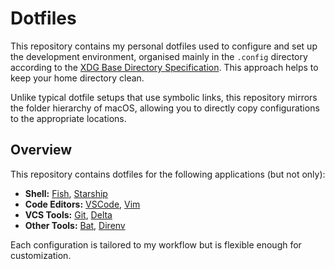 # Dotfiles

This repository contains my personal dotfiles used to configure and set up the development environment, organised mainly in the `.config` directory according to the [XDG Base Directory Specification](https://specifications.freedesktop.org/basedir-spec/basedir-spec-0.6.html). This approach helps to keep your home directory clean.

Unlike typical dotfile setups that use symbolic links, this repository mirrors the folder hierarchy of macOS, allowing you to directly copy configurations to the appropriate locations.

## Overview

This repository contains dotfiles for the following applications (but not only):

- **Shell:** [Fish](https://fishshell.com/), [Starship](https://starship.rs/)
- **Code Editors:** [VSCode](https://code.visualstudio.com/), [Vim](https://www.vim.org/)
- **VCS Tools:** [Git](https://git-scm.com/), [Delta](https://dandavison.github.io/delta/)
- **Other Tools:** [Bat](https://github.com/sharkdp/bat/), [Direnv](https://direnv.net/)

Each configuration is tailored to my workflow but is flexible enough for customization.
